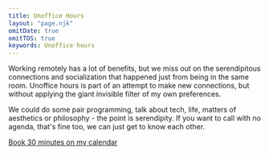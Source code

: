 ```yaml
---
title: Unoffice Hours
layout: "page.njk"
omitDate: true
omitTOS: true
keywords: Unoffice hours
---
```


Working remotely has a lot of benefits, but we miss out on the serendipitous connections and socialization that happened just from being in the same room. Unoffice hours is part of an attempt to make new connections, but without applying the giant invisible filter of my own preferences.

We could do some pair programming, talk about tech, life, matters of aesthetics or philosophy - the point is serendipity. If you want to call with no agenda, that's fine too, we can just get to know each other.

<a class="button" href="https://cal.com/joshuaseigler/unoffice-hours" rel="noopener" target="_blank">Book 30 minutes on my calendar</a>
